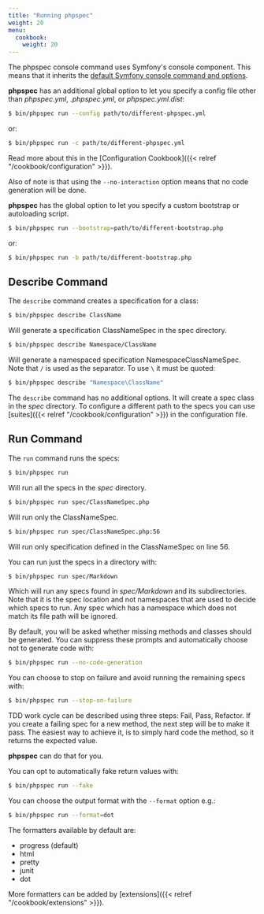```yaml
---
title: "Running phpspec"
weight: 20
menu:
  cookbook:
    weight: 20
---
```


The phpspec console command uses Symfony's console component. This means
that it inherits the [default Symfony console command and
options](http://symfony.com/doc/current/components/console/usage.html).

**phpspec** has an additional global option to let you specify a config
file other than _phpspec.yml_, _.phpspec.yml_, or _phpspec.yml.dist_:

```sh
$ bin/phpspec run --config path/to/different-phpspec.yml
```

or:

```sh
$ bin/phpspec run -c path/to/different-phpspec.yml
```

Read more about this in the [Configuration Cookbook]({{< relref "/cookbook/configuration" >}}).

Also of note is that using the `--no-interaction` option means that no
code generation will be done.

**phpspec** has the global option to let you specify a custom bootstrap
or autoloading script.

```sh
$ bin/phpspec run --bootstrap=path/to/different-bootstrap.php
```

or:

```sh
$ bin/phpspec run -b path/to/different-bootstrap.php
```

Describe Command
----------------

The `describe` command creates a specification for a class:

```sh
$ bin/phpspec describe ClassName
```

Will generate a specification ClassNameSpec in the spec directory.

```sh
$ bin/phpspec describe Namespace/ClassName
```

Will generate a namespaced specification NamespaceClassNameSpec. Note
that `/` is used as the separator. To use `\` it must be quoted:

```sh
$ bin/phpspec describe "Namespace\ClassName"
```

The `describe` command has no additional options. It will create a spec
class in the _spec_ directory. To configure a different path to the specs
you can use [suites]({{< relref "/cookbook/configuration" >}})
in the configuration file.

Run Command
-----------

The `run` command runs the specs:

```sh
$ bin/phpspec run
```

Will run all the specs in the _spec_ directory.

```sh
$ bin/phpspec run spec/ClassNameSpec.php
```

Will run only the ClassNameSpec.

```sh
$ bin/phpspec run spec/ClassNameSpec.php:56
```

Will run only specification defined in the ClassNameSpec on line 56.

You can run just the specs in a directory with:

```sh
$ bin/phpspec run spec/Markdown
```

Which will run any specs found in _spec/Markdown_ and its subdirectories.
Note that it is the spec location and not namespaces that are used to
decide which specs to run. Any spec which has a namespace which does not
match its file path will be ignored.

By default, you will be asked whether missing methods and classes should
be generated. You can suppress these prompts and automatically choose
not to generate code with:

```sh
$ bin/phpspec run --no-code-generation
```

You can choose to stop on failure and avoid running the remaining specs
with:

```sh
$ bin/phpspec run --stop-on-failure
```

TDD work cycle can be described using three steps: Fail, Pass, Refactor.
If you create a failing spec for a new method, the next step will be to
make it pass. The easiest way to achieve it, is to simply hard code the
method, so it returns the expected value.

**phpspec** can do that for you.

You can opt to automatically fake return values with:

```sh
$ bin/phpspec run --fake
```

You can choose the output format with the `--format` option e.g.:

```sh
$ bin/phpspec run --format=dot
```

The formatters available by default are:

-   progress (default)
-   html
-   pretty
-   junit
-   dot

More formatters can be added by [extensions]({{< relref "/cookbook/extensions" >}}).
